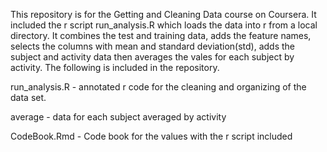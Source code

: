 

This repository is for the Getting and Cleaning Data course
on Coursera. It included the r script run_analysis.R which loads the data into
r from a local directory.  It combines
the test and training data, adds the feature names, selects the columns with mean
and standard deviation(std), adds the subject and activity data then averages
the vales for each subject by activity. 
The following is included in the repository.



run_analysis.R - annotated r code for the cleaning and
organizing of the data set.







average  - data for each subject averaged by activity



CodeBook.Rmd - Code book for the values with the r script
included



